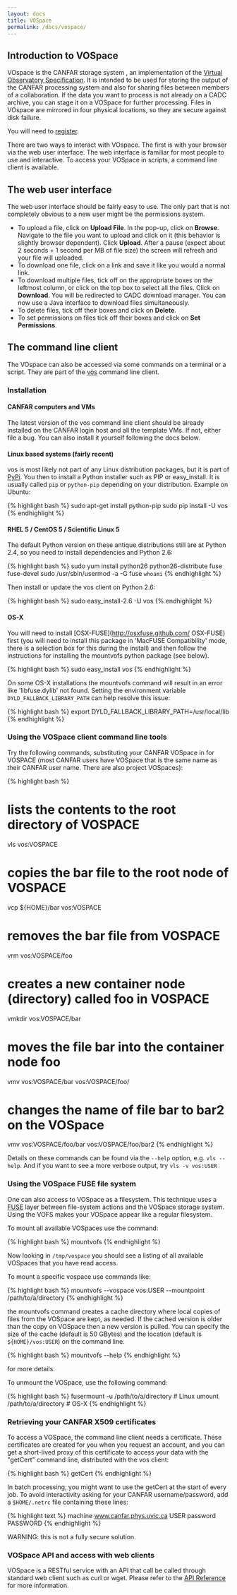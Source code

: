 ```yaml
---
layout: docs
title: VOSpace
permalink: /docs/vospace/
---
```


## Introduction to VOSpace

VOspace is the CANFAR storage system , an implementation of	the [Virtual Observatory Specification](http://www.ivoa.net/Documents/VOSpace/). It is intended to be used for storing the output of the CANFAR processing system and also for sharing files between members of a collaboration. If the data you want to process is not already on a CADC archive, you can stage it on a VOSpace for further processing. Files in VOspace are mirrored in four physical locations, so they are secure against disk failure.

You will need to [register](/docs/register/).

There are two ways to interact with VOspace. The first is with your browser via the web user interface. The web interface is familiar for most people to use and interactive. To access your VOSpace in scripts, a command line client is available.

## The web user interface

The web user interface should be fairly easy to use. The only part that is not completely obvious to a new user might be the permissions system.

- To upload a file, click on **Upload File**. In the pop-up, click on **Browse**. Navigate to the file you want to upload and click on it (this behavior is slightly browser dependent). Click **Upload**. After a pause (expect about 2 seconds + 1 second per MB of file size) the screen will refresh and your file will uploaded.
- To download one file, click on a link and save it like you would a normal link. 
- To download multiple files, tick off on the appropriate boxes on the leftmost column, or click on the top box to select all the files. Click on **Download**. You will be redirected to CADC download manager. You can now use a Java interface to download files simultaneously. 
- To delete files, tick off their boxes and click on **Delete**.
- To set permissions on files tick off their boxes and click on **Set Permissions**.

## The command line client

The VOspace can also be accessed via some commands on a terminal or a script. They are part of the [vos](https://github.com/canfar/vos) command line client.

### Installation

#### CANFAR computers and VMs

The latest version of the vos command line client should be already installed on the CANFAR login host and all the template VMs. If not, either file a bug. You can also install it yourself following the docs below. 

#### Linux based systems (fairly recent)

vos is most likely not part of any Linux distribution packages, but it is part of [PyPi](https://pypi.python.org/pypi/vos). You then to install a Python installer such as PIP or easy_install. It is usually called `pip` or `python-pip` depending on your distribution. Example on Ubuntu:

{% highlight bash %}
sudo apt-get install python-pip
sudo pip install -U vos
{% endhighlight %}

#### RHEL 5 / CentOS 5 / Scientific Linux 5

The default Python version on these antique distributions still are at Python 2.4, so you need to install dependencies and Python 2.6:

{% highlight bash %}
sudo yum install python26 python26-distribute fuse fuse-devel
sudo /usr/sbin/usermod -a  -G fuse `whoami`
{% endhighlight %}

Then install or update the vos client on Python 2.6:

{% highlight bash %}
sudo easy_install-2.6 -U vos
{% endhighlight %}

#### OS-X

You will need to install [OSX-FUSE](http://osxfuse.github.com/ OSX-FUSE) first (you will need to install this package in 'MacFUSE Compatibility' mode, there is a selection box for this during the install) and then follow the instructions for installing the mountvofs python package (see below). 

{% highlight bash %}
sudo easy_install vos
{% endhighlight %}

On some OS-X installations the mountvofs command will result in an error like 'libfuse.dylib' not found. Setting the environment variable `DYLD_FALLBACK_LIBRARY_PATH` can help resolve this issue: 

{% highlight bash %}
export DYLD_FALLBACK_LIBRARY_PATH=/usr/local/lib
{% endhighlight %}

### Using the VOSpace client command line tools

Try the following commands, substituting your CANFAR VOSpace in for VOSPACE (most CANFAR users have VOSpace that is the same name as their CANFAR user name. There are also project VOSpaces):

{% highlight bash %}
# lists the contents to the root directory of VOSPACE
vls vos:VOSPACE
# copies the bar file to the root node of VOSPACE
vcp ${HOME}/bar vos:VOSPACE
# removes the bar file from VOSPACE
vrm vos:VOSPACE/foo
# creates a new container node (directory) called foo in VOSPACE
vmkdir vos:VOSPACE/bar
# moves the file bar into the container node foo
vmv vos:VOSPACE/bar vos:VOSPACE/foo/
# changes the name of file bar to bar2 on the VOSpace
vmv vos:VOSPACE/foo/bar vos:VOSPACE/foo/bar2
{% endhighlight %}

Details on these commands can be found via the `--help` option, e.g. `vls --help`. And if you want to see a more verbose output, try `vls -v vos:USER`

### Using the VOSpace FUSE file system

One can also access to VOSpace as a filesystem. This technique uses a [FUSE](http://en.wikipedia.org/wiki/Filesystem_in_Userspace) layer between file-system actions and the VOSpace storage system. Using the VOFS makes your VOSpace appear like a regular filesystem.

To mount all available VOSpaces use the command:

{% highlight bash %}
mountvofs
{% endhighlight %}

Now looking in `/tmp/vospace` you should see a listing of all available VOSpaces that you have read access.

To mount a specific vospace use commands like:

{% highlight bash %}
mountvofs --vospace vos:USER --mountpoint /path/to/a/directory
{% endhighlight %}


the mountvofs command creates a cache directory where local copies of files from the VOSpace are kept, as needed. If the cached version is older than the copy on VOSpace then a new version is pulled.  You can specify the size of the cache (default is 50 GBytes) and the location (default is `${HOME}/vos:USER`) on the command line.

{% highlight bash %}
mountvofs --help
{% endhighlight %}

for more details.

To unmount the VOSpace, use the following command:

{% highlight bash %}
fusermount -u /path/to/a/directory   # Linux
umount /path/to/a/directory          # OS-X
{% endhighlight %}


### Retrieving your CANFAR X509 certificates
 
To access a VOSpace, the command line client needs a certificate. These certificates are created for you when you request an account, and you can get a short-lived proxy of this certificate to access your data with the "getCert" command line, distributed with the vos client:

{% highlight bash %}
getCert
{% endhighlight %}

In batch processing, you might want to use the getCert at the start of every job. To avoid interactivity asking for your CANFAR username/password, add a `$HOME/.netrc` file containing these lines:

{% highlight text %}
machine www.canfar.phys.uvic.ca USER password PASSWORD
{% endhighlight %}

WARNING: this is not a fully secure solution.

### VOSpace API and access with web clients

VOSpace is a RESTful service with an API that call be called through standard web client such as curl or wget. Please refer to the [API Reference](http://www.canfar.phys.uvic.ca/vospace) for more information. 
